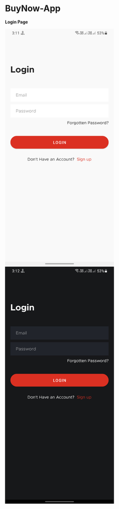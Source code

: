 # BuyNow-App

**Login Page**

<img src="https://github.com/JahidHasanCO/BuyNow-App/blob/master/ART/Login_activity.png" width="360" height="780"> <img src="https://github.com/JahidHasanCO/BuyNow-App/blob/master/ART/Login_activity_dark.png" width="360" height="780">
